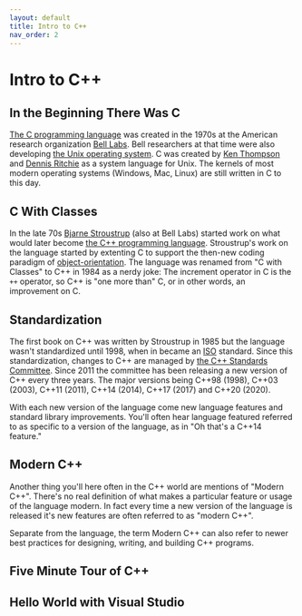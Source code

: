 ```yaml
---
layout: default
title: Intro to C++
nav_order: 2
---
```


# Intro to C++

## In the Beginning There Was C

[The C programming language](<https://en.wikipedia.org/wiki/C_(programming_language)>) was created in the 1970s at the American research organization [Bell Labs](https://en.wikipedia.org/wiki/Bell_Labs). Bell researchers at that time were also developing [the Unix operating system](https://en.wikipedia.org/wiki/Unix). C was created by [Ken Thompson](https://en.wikipedia.org/wiki/Ken_Thompson) and [Dennis Ritchie](https://en.wikipedia.org/wiki/Dennis_Ritchie) as a system language for Unix. The kernels of most modern operating systems (Windows, Mac, Linux) are still written in C to this day.

## C With Classes

In the late 70s [Bjarne Stroustrup](https://en.wikipedia.org/wiki/Bjarne_Stroustrup) (also at Bell Labs) started work on what would later become [the C++ programming language](https://en.wikipedia.org/wiki/C%2B%2B). Stroustrup's work on the language started by extenting C to support the then-new coding paradigm of [object-orientation](https://en.wikipedia.org/wiki/Object-oriented_programming). The language was renamed from "C with Classes" to C++ in 1984 as a nerdy joke: The increment operator in C is the `++` operator, so C++ is "one more than" C, or in other words, an improvement on C.

## Standardization

The first book on C++ was written by Stroustrup in 1985 but the language wasn't standardized until 1998, when in became an [ISO](https://en.wikipedia.org/wiki/International_Organization_for_Standardization) standard. Since this standardization, changes to C++ are managed by [the C++ Standards Committee](https://isocpp.org/std/the-committee). Since 2011 the committee has been releasing a new version of C++ every three years. The major versions being C++98 (1998), C++03 (2003), C++11 (2011), C++14 (2014), C++17 (2017) and C++20 (2020).

With each new version of the language come new language features and standard library improvements. You'll often hear language featured referred to as specific to a version of the language, as in "Oh that's a C++14 feature."

## Modern C++

Another thing you'll here often in the C++ world are mentions of "Modern C++". There's no real definition of what makes a particular feature or usage of the language modern. In fact every time a new version of the language is released it's new features are often referred to as "modern C++".

Separate from the language, the term Modern C++ can also refer to newer best practices for designing, writing, and building C++ programs.

## Five Minute Tour of C++

## Hello World with Visual Studio
